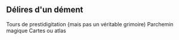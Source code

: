 ## Délires d'un dément

Tours de
prestidigitation
{mais pas un
véritable grimoire)
Parchemin magique
Cartes ou atlas